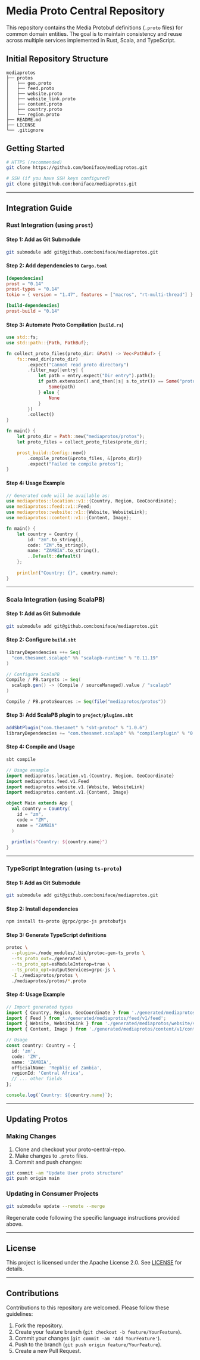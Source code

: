 # Media Proto Central Repository

This repository contains the Media Protobuf definitions (`.proto` files) for common domain entities. The goal is to maintain consistency and reuse across multiple services implemented in Rust, Scala, and TypeScript.

## Initial  Repository Structure

```
mediaprotos
├── protos
│   ├── geo.proto
│   ├── feed.proto
│   ├── website.proto
│   ├── website_link.proto
│   ├── content.proto
│   ├── country.proto
│   └── region.proto
├── README.md
├── LICENSE
└── .gitignore
```

## Getting Started


```bash
# HTTPS (recommended)
git clone https://github.com/boniface/mediaprotos.git

# SSH (if you have SSH keys configured)
git clone git@github.com:boniface/mediaprotos.git
```

---

## Integration Guide

### Rust Integration (using `prost`)

#### Step 1: Add as Git Submodule

```bash
git submodule add git@github.com:boniface/mediaprotos.git
```

#### Step 2: Add dependencies to `Cargo.toml`

```toml
[dependencies]
prost = "0.14"
prost-types = "0.14"
tokio = { version = "1.47", features = ["macros", "rt-multi-thread"] }

[build-dependencies]
prost-build = "0.14"
```

#### Step 3: Automate Proto Compilation (`build.rs`)

```rust
use std::fs;
use std::path::{Path, PathBuf};

fn collect_proto_files(proto_dir: &Path) -> Vec<PathBuf> {
    fs::read_dir(proto_dir)
        .expect("Cannot read proto directory")
        .filter_map(|entry| {
            let path = entry.expect("Dir entry").path();
            if path.extension().and_then(|s| s.to_str()) == Some("proto") {
                Some(path)
            } else {
                None
            }
        })
        .collect()
}

fn main() {
    let proto_dir = Path::new("mediaprotos/protos");
    let proto_files = collect_proto_files(proto_dir);

    prost_build::Config::new()
        .compile_protos(&proto_files, &[proto_dir])
        .expect("Failed to compile protos");
}
```

#### Step 4: Usage Example

```rust
// Generated code will be available as:
use mediaprotos::location::v1::{Country, Region, GeoCoordinate};
use mediaprotos::feed::v1::Feed;
use mediaprotos::website::v1::{Website, WebsiteLink};
use mediaprotos::content::v1::{Content, Image};

fn main() {
    let country = Country {
        id: "zm".to_string(),
        code: "ZM".to_string(),
        name: "ZAMBIA".to_string(),
        ..Default::default()
    };
    
    println!("Country: {}", country.name);
}
```

---

### Scala Integration (using ScalaPB)

#### Step 1: Add as Git Submodule

```bash
git submodule add git@github.com:boniface/mediaprotos.git
```

#### Step 2: Configure `build.sbt`

```scala
libraryDependencies ++= Seq(
  "com.thesamet.scalapb" %% "scalapb-runtime" % "0.11.19"
)

// Configure ScalaPB
Compile / PB.targets := Seq(
  scalapb.gen() -> (Compile / sourceManaged).value / "scalapb"
)

Compile / PB.protoSources := Seq(file("mediaprotos/protos"))
```

#### Step 3: Add ScalaPB plugin to `project/plugins.sbt`

```scala
addSbtPlugin("com.thesamet" % "sbt-protoc" % "1.0.6")
libraryDependencies += "com.thesamet.scalapb" %% "compilerplugin" % "0.11.19"
```

#### Step 4: Compile and Usage

```bash
sbt compile
```

```scala
// Usage example
import mediaprotos.location.v1.{Country, Region, GeoCoordinate}
import mediaprotos.feed.v1.Feed
import mediaprotos.website.v1.{Website, WebsiteLink}
import mediaprotos.content.v1.{Content, Image}

object Main extends App {
  val country = Country(
    id = "zm",
    code = "ZM", 
    name = "ZAMBIA"
  )
  
  println(s"Country: ${country.name}")
}
```

---

### TypeScript Integration (using `ts-proto`)

#### Step 1: Add as Git Submodule

```bash
git submodule add git@github.com:boniface/mediaprotos.git
```

#### Step 2: Install dependencies

```bash
npm install ts-proto @grpc/grpc-js protobufjs
```

#### Step 3: Generate TypeScript definitions

```bash
protoc \
  --plugin=./node_modules/.bin/protoc-gen-ts_proto \
  --ts_proto_out=./generated \
  --ts_proto_opt=esModuleInterop=true \
  --ts_proto_opt=outputServices=grpc-js \
  -I ./mediaprotos/protos \
  ./mediaprotos/protos/*.proto
```

#### Step 4: Usage Example

```typescript
// Import generated types
import { Country, Region, GeoCoordinate } from './generated/mediaprotos/location/v1/country';
import { Feed } from './generated/mediaprotos/feed/v1/feed';
import { Website, WebsiteLink } from './generated/mediaprotos/website/v1/website';
import { Content, Image } from './generated/mediaprotos/content/v1/content';

// Usage
const country: Country = {
  id: 'zm',
  code: 'ZM',
  name: 'ZAMBIA',
  officialName: 'Repblic of Zambia',
  regionId: 'Central Africa',
  // ... other fields
};

console.log(`Country: ${country.name}`);
```

---

## Updating Protos

### Making Changes

1. Clone and checkout your proto-central-repo.
2. Make changes to `.proto` files.
3. Commit and push changes:

```bash
git commit -am "Update User proto structure"
git push origin main
```

### Updating in Consumer Projects

```bash
git submodule update --remote --merge
```

Regenerate code following the specific language instructions provided above.

---

## License

This project is licensed under the Apache License 2.0. See [LICENSE](LICENSE) for details.

---

## Contributions

Contributions to this repository are welcomed. Please follow these guidelines:

1. Fork the repository.
2. Create your feature branch (`git checkout -b feature/YourFeature`).
3. Commit your changes (`git commit -am 'Add YourFeature'`).
4. Push to the branch (`git push origin feature/YourFeature`).
5. Create a new Pull Request.
